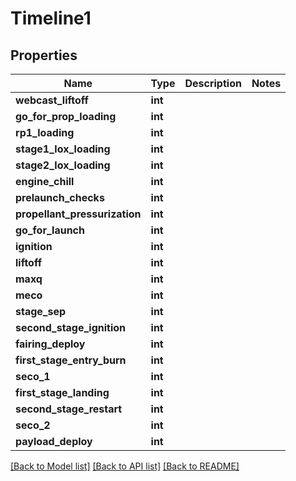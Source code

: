 # Timeline1

## Properties
Name | Type | Description | Notes
------------ | ------------- | ------------- | -------------
**webcast_liftoff** | **int** |  | 
**go_for_prop_loading** | **int** |  | 
**rp1_loading** | **int** |  | 
**stage1_lox_loading** | **int** |  | 
**stage2_lox_loading** | **int** |  | 
**engine_chill** | **int** |  | 
**prelaunch_checks** | **int** |  | 
**propellant_pressurization** | **int** |  | 
**go_for_launch** | **int** |  | 
**ignition** | **int** |  | 
**liftoff** | **int** |  | 
**maxq** | **int** |  | 
**meco** | **int** |  | 
**stage_sep** | **int** |  | 
**second_stage_ignition** | **int** |  | 
**fairing_deploy** | **int** |  | 
**first_stage_entry_burn** | **int** |  | 
**seco_1** | **int** |  | 
**first_stage_landing** | **int** |  | 
**second_stage_restart** | **int** |  | 
**seco_2** | **int** |  | 
**payload_deploy** | **int** |  | 

[[Back to Model list]](../README.md#documentation-for-models) [[Back to API list]](../README.md#documentation-for-api-endpoints) [[Back to README]](../README.md)


